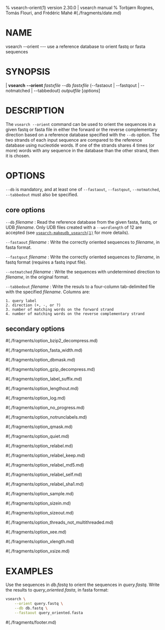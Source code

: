 % vsearch-orient(1) version 2.30.0 | vsearch manual
% Torbjørn Rognes, Tomás Flouri, and Frédéric Mahé
#(./fragments/date.md)

# NAME

vsearch \-\-orient --- use a reference database to orient fastq or
fasta sequences


# SYNOPSIS

| **vsearch** **\-\-orient** _fastxfile_ \-\-db _fastxfile_ (\-\-fastaout | \-\-fastqout | \-\-notmatched | \-\-tabbedout) _outputfile_ \[_options_]


# DESCRIPTION

The `vsearch --orient` command can be used to orient the sequences in
a given fastq or fasta file in either the forward or the reverse
complementary direction based on a reference database specified with
the `--db` option. The two strands of each input sequence are compared
to the reference database using nucleotide words. If one of the
strands shares 4 times (or more) words with any sequence in the
database than the other strand, then it is chosen.


# OPTIONS

`--db` is mandatory, and at least one of `--fastaout`, `--fastqout`,
`--notmatched`, `--tabbedout` must also be specified.


## core options

`--db` *filename*
: Read the reference database from the given fasta, fastq, or UDB
  *filename*. Only UDB files created with a `--wordlength` of 12 are
  accepted (see
  [`vsearch-makeudb_usearch(1)`](./vsearch-makeudb_usearch.1.md) for
  more details).

`--fastaout` *filename*
: Write the correctly oriented sequences to *filename*, in fasta
  format.

`--fastqout` *filename*
: Write the correctly oriented sequences to *filename*, in fastq
  format (requires a fastq input file).

`--notmatched` *filename*
: Write the sequences with undetermined direction to *filename*, in
  the original format.

`--tabbedout` *filename*
: Write the resuls to a four-column tab-delimited file with the
  specified *filename*. Columns are:

    1. query label
    2. direction (+, -, or ?)
    3. number of matching words on the forward strand
    4. number of matching words on the reverse complementary strand


## secondary options

#(./fragments/option_bzip2_decompress.md)

#(./fragments/option_fasta_width.md)

#(./fragments/option_dbmask.md)

#(./fragments/option_gzip_decompress.md)

#(./fragments/option_label_suffix.md)

#(./fragments/option_lengthout.md)

#(./fragments/option_log.md)

#(./fragments/option_no_progress.md)

#(./fragments/option_notrunclabels.md)

#(./fragments/option_qmask.md)

#(./fragments/option_quiet.md)

#(./fragments/option_relabel.md)

#(./fragments/option_relabel_keep.md)

#(./fragments/option_relabel_md5.md)

#(./fragments/option_relabel_self.md)

#(./fragments/option_relabel_sha1.md)

#(./fragments/option_sample.md)

#(./fragments/option_sizein.md)

#(./fragments/option_sizeout.md)

#(./fragments/option_threads_not_multithreaded.md)

#(./fragments/option_xee.md)

#(./fragments/option_xlength.md)

#(./fragments/option_xsize.md)


# EXAMPLES

Use the sequences in *db.fastq* to orient the sequences in
*query.fastq*. Write the results to *query_oriented.fasta*, in fasta
format:

```sh
vsearch \
    --orient query.fastq \
    --db db.fastq \
    --fastaout query_oriented.fasta
```

#(./fragments/footer.md)
